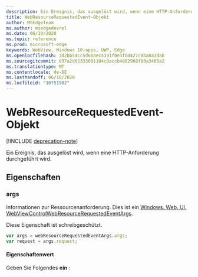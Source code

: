 ```yaml
---
description: Ein Ereignis, das ausgelöst wird, wenn eine HTTP-Anforderung durchgeführt wird.
title: WebResourceRequestedEvent-Objekt
author: MSEdgeTeam
ms.author: msedgedevrel
ms.date: 06/10/2020
ms.topic: reference
ms.prod: microsoft-edge
keywords: WebView, Windows 10-apps, UWP, Edge
ms.openlocfilehash: 3d2bb54cc5d60aec5391f0e3fdd427c8ba8a3dab
ms.sourcegitcommit: 037a2d62333691104c9accb4862968f80a3465a2
ms.translationtype: MT
ms.contentlocale: de-DE
ms.lasthandoff: 06/18/2020
ms.locfileid: "10751982"
---
```

# WebResourceRequestedEvent-Objekt  

[!INCLUDE [deprecation-note](../includes/deprecation-note.md)]  

Ein Ereignis, das ausgelöst wird, wenn eine HTTP-Anforderung durchgeführt wird.  

## Eigenschaften  

### args  

Informationen zur Ressourcenanforderung.  Dies ist ein [Windows. Web. UI. WebViewControlWebResourceRequestedEventArgs](/uwp/api/windows.web.ui.webviewcontrolwebresourcerequestedeventargs).  

Diese Eigenschaft ist schreibgeschützt.  

```javascript
var args = webResourceRequestedEventArgs.args;
var request = args.request;
```  

#### Eigenschaftenwert  

Geben Sie Folgendes **ein** :  
